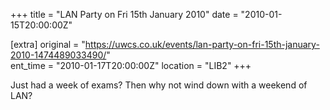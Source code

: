 +++
title = "LAN Party on Fri 15th January 2010"
date = "2010-01-15T20:00:00Z"

[extra]
original = "https://uwcs.co.uk/events/lan-party-on-fri-15th-january-2010-1474489033490/"    
ent_time = "2010-01-17T20:00:00Z"
location = "LIB2"
+++

Just had a week of exams? Then why not wind down with a weekend of LAN?

